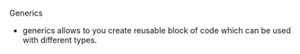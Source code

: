 Generics
- generics allows to you create reusable block of code which can be used with different types.